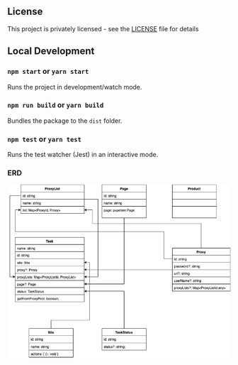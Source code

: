 ## License

This project is privately licensed - see the [LICENSE](LICENSE) file for details
## Local Development

### `npm start` or `yarn start`

Runs the project in development/watch mode.

### `npm run build` or `yarn build`

Bundles the package to the `dist` folder.

### `npm test` or `yarn test`

Runs the test watcher (Jest) in an interactive mode.

### ERD
<img src="KTM-ERD.png" width="600" />
